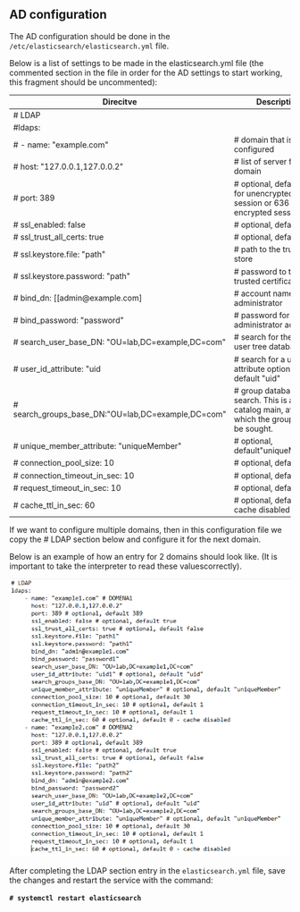 AD configuration
----------------

The AD configuration should be done in the `/etc/elasticsearch/elasticsearch.yml` 
file.

Below is a list of settings to be made in the elasticsearch.yml file
(the commented section in the file in order for the AD settings to
start working, this fragment should be uncommented):


|**Direcitve**                          		| **Description**               							|
| ------------------------------------------------------|---------------------------------------------------------------------------------------|
| # LDAP                                		|                              								|
| #ldaps:                               		|                               							|
| # - name: \"example.com\"             		|# domain that is configured    							|
| # host: \"127.0.0.1,127.0.0.2\"       		|# list of server for this domain							|
| # port: 389                           		|# optional, default 389 for unencrypted session or 636 for encrypted sessions		|
|# ssl\_enabled: false                  		|# optional, default true       							|
|# ssl\_trust\_all\_certs: true         		|# optional, default false      							|
|# ssl.keystore.file: \"path\"          		|# path to the truststore store 							|
|# ssl.keystore.password: \"path\"      		|# password to the trusted certificate store  						|
|# bind\_dn: [[admin\@example.com]      		|# account name administrator   							|
|# bind\_password: \"password\"         		|# password for the administrator account 						|
|# search\_user\_base\_DN: \"OU=lab,DC=example,DC=com\" |# search for the DN user tree database 						|
|# user\_id\_attribute: \"uid           		|# search for a user attribute optional, by default \"uid\"            			|
|# search\_groups\_base\_DN:\"OU=lab,DC=example,DC=com\"|# group database search. This is a catalog main, after which the groups will be sought.|
|# unique\_member\_attribute: \"uniqueMember\" 		|# optional, default\"uniqueMember\"							|
|# connection\_pool\_size: 10                  		|# optional, default 30									|
|# connection\_timeout\_in\_sec: 10                  	|# optional, default 1									|
|# request\_timeout\_in\_sec: 10                     	|# optional, default 1									|
|# cache\_ttl\_in\_sec: 60                           	|# optional, default 0 - cache disabled							|

If we want to configure multiple domains, then in this configuration
file we copy the \# LDAP section below and configure it for the next
domain. 

Below is an example of how an entry for 2 domains should look
like. (It is important to take the interpreter to read these values
​​correctly).

![](/media/media/image77.png)

After completing the LDAP section entry in the `elasticsearch.yml` file,
save the changes and restart the service with the command:

**`# systemctl restart elasticsearch`**
